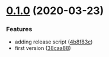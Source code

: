 
# [0.1.0](https://github.com/Hartorn/thc-net/compare/38caa884c3bad57f9fa37818080b7f65fd6eab14...v0.1.0) (2020-03-23)


### Features

* adding release script ([4b8f83c](https://github.com/Hartorn/thc-net/commit/4b8f83c4220fa73b8c72f3e255cf1c24ec18359e))
* first version ([38caa88](https://github.com/Hartorn/thc-net/commit/38caa884c3bad57f9fa37818080b7f65fd6eab14))
